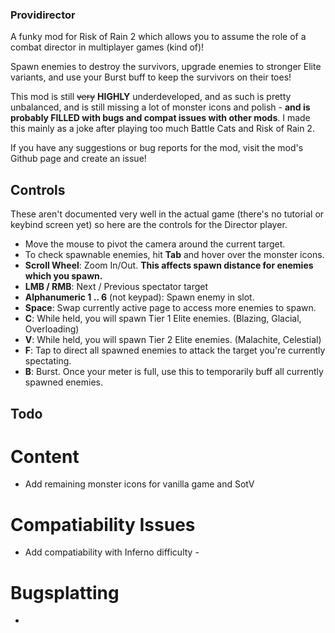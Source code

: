 ﻿### Providirector
A funky mod for Risk of Rain 2 which allows you to assume the role of a combat director in multiplayer games (kind of)!

Spawn enemies to destroy the survivors, upgrade enemies to stronger Elite variants, and use your Burst buff to keep the survivors on their toes!

This mod is still ~~very~~ **HIGHLY** underdeveloped, and as such is pretty unbalanced, and is still missing a lot of monster icons and polish - **and is probably FILLED with bugs and compat issues with other mods**. I made this mainly as a joke after playing too much Battle Cats and Risk of Rain 2.

If you have any suggestions or bug reports for the mod, visit the mod's Github page and create an issue!

## Controls
These aren't documented very well in the actual game (there's no tutorial or keybind screen yet) so here are the controls for the Director player.
- Move the mouse to pivot the camera around the current target.
- To check spawnable enemies, hit **Tab** and hover over the monster icons.
- **Scroll Wheel**: Zoom In/Out. **This affects spawn distance for enemies which you spawn.**
- **LMB / RMB**: Next / Previous spectator target
- **Alphanumeric 1 .. 6** (not keypad): Spawn enemy in slot.
- **Space**: Swap currently active page to access more enemies to spawn.
- **C**: While held, you will spawn Tier 1 Elite enemies. (Blazing, Glacial, Overloading)
- **V**: While held, you will spawn Tier 2 Elite enemies. (Malachite, Celestial)
- **F**: Tap to direct all spawned enemies to attack the target you're currently spectating.
- **B**: Burst. Once your meter is full, use this to temporarily buff all currently spawned enemies.

## Todo
# Content
- Add remaining monster icons for vanilla game and SotV
# Compatiability Issues
- Add compatiability with Inferno difficulty - 
# Bugsplatting
- 